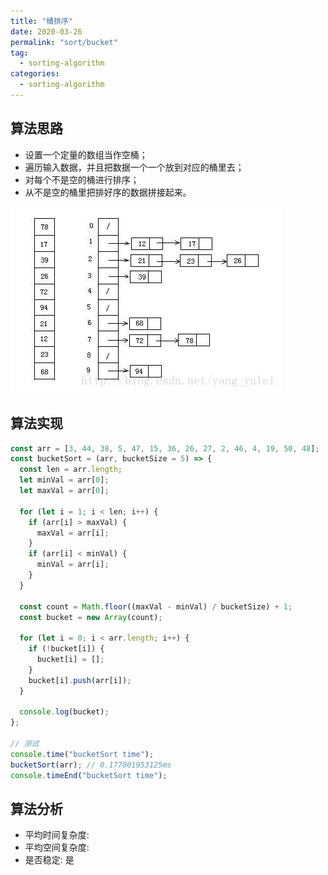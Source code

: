```yaml
---
title: "桶排序"
date: 2020-03-26
permalink: "sort/bucket"
tag:
  - sorting-algorithm
categories:
  - sorting-algorithm
---
```


## 算法思路

- 设置一个定量的数组当作空桶；
- 遍历输入数据，并且把数据一个一个放到对应的桶里去；
- 对每个不是空的桶进行排序；
- 从不是空的桶里把排好序的数据拼接起来。

![桶排序](images/bucket_sort.png)

## 算法实现

```js
const arr = [3, 44, 38, 5, 47, 15, 36, 26, 27, 2, 46, 4, 19, 50, 48];
const bucketSort = (arr, bucketSize = 5) => {
  const len = arr.length;
  let minVal = arr[0];
  let maxVal = arr[0];

  for (let i = 1; i < len; i++) {
    if (arr[i] > maxVal) {
      maxVal = arr[i];
    }
    if (arr[i] < minVal) {
      minVal = arr[i];
    }
  }

  const count = Math.floor((maxVal - minVal) / bucketSize) + 1;
  const bucket = new Array(count);

  for (let i = 0; i < arr.length; i++) {
    if (!bucket[i]) {
      bucket[i] = [];
    }
    bucket[i].push(arr[i]);
  }

  console.log(bucket);
};

// 测试
console.time("bucketSort time");
bucketSort(arr); // 0.177001953125ms
console.timeEnd("bucketSort time");
```

## 算法分析

- 平均时间复杂度:
- 平均空间复杂度:
- 是否稳定: 是
